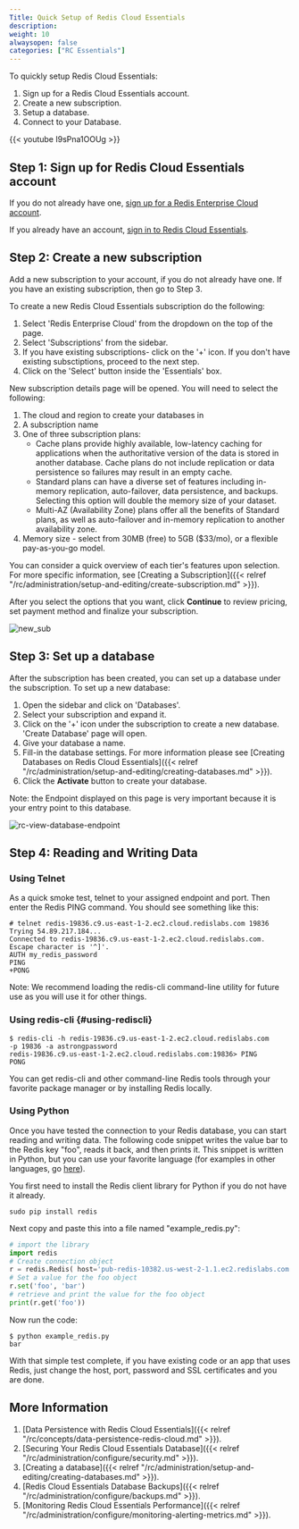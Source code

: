 ```yaml
---
Title: Quick Setup of Redis Cloud Essentials
description:
weight: 10
alwaysopen: false
categories: ["RC Essentials"]
---
```

To quickly setup Redis Cloud Essentials:

1. Sign up for a Redis Cloud Essentials account.
1. Create a new subscription.
1. Setup a database.
1. Connect to your Database.

{{< youtube I9sPna1OOUg >}}

## Step 1: Sign up for Redis Cloud Essentials account

If you do not already have one, [sign up for a Redis Enterprise Cloud
account](https://app.redislabs.com/#/sign-up/cloud?).

If you already have an account, [sign in to Redis Cloud Essentials](https://app.redislabs.com/#/login?).

## Step 2: Create a new subscription

Add a new subscription to your account, if you do not already have one.
If you have an existing subscription, then go to Step 3.

To create a new Redis Cloud Essentials subscription do the following:

1. Select 'Redis Enterprise Cloud' from the dropdown on the top of the page.
1. Select 'Subscriptions' from the sidebar.
1. If you have existing subscriptions- click on the '+' icon. If you don't have existing subsctiptions, proceed to the next step.
1. Click on the 'Select' button inside the 'Essentials' box.

New subscription details page will be opened. You will need to select the following:

1. The cloud and region to create your databases in
1. A subscription name
1. One of three subscription plans:
   - Cache plans provide highly available, low-latency caching for
        applications when the authoritative version of the data is
        stored in another database. Cache plans do not include
        replication or data persistence so failures may result in an
        empty cache.
   - Standard plans can have a diverse set of features including
        in-memory replication, auto-failover, data persistence, and
        backups. Selecting this option will double the memory size of
        your dataset.
   - Multi-AZ (Availability Zone) plans offer all the benefits of
        Standard plans, as well as auto-failover and in-memory
        replication to another availability zone.
1. Memory size - select from 30MB (free) to 5GB ($33/mo), or a
    flexible pay-as-you-go model.

You can consider a quick overview of each tier's features upon
selection. For more specific information, see [Creating a
Subscription]({{< relref "/rc/administration/setup-and-editing/create-subscription.md" >}}).

After you select the options that you want, click **Continue** to
review pricing, set payment method and finalize your subscription.

![new_sub](/images/rc/new_sub.png?width=600&height=466)

## Step 3: Set up a database

After the subscription has been created, you can set up a database under the subscription.
To set up a new database:

1. Open the sidebar and click on 'Databases'.
1. Select your subscription and expand it.
1. Click on the '+' icon under the subscription to create a new database. 'Create Database' page will open.
1. Give your database a name.
1. Fill-in the database settings. For more information please see [Creating Databases on Redis Cloud Essentials]({{< relref "/rc/administration/setup-and-editing/creating-databases.md" >}}).
1. Click the **Activate** button to create your database.

Note: the Endpoint displayed on this page is very important because it
is your entry point to this database.

![rc-view-database-endpoint](/images/rc/rc-view-database-endpoint.png?width=600&height=409)

## Step 4: Reading and Writing Data

### Using Telnet

As a quick smoke test, telnet to your assigned endpoint and port. Then
enter the Redis PING command. You should see something like this:

```src
# telnet redis-19836.c9.us-east-1-2.ec2.cloud.redislabs.com 19836
Trying 54.89.217.184...
Connected to redis-19836.c9.us-east-1-2.ec2.cloud.redislabs.com.
Escape character is '^]'.
AUTH my_redis_password
PING
+PONG
```

Note: We recommend loading the redis-cli command-line utility for future
use as you will use it for other things.

### Using redis-cli {#using-rediscli}

```src
$ redis-cli -h redis-19836.c9.us-east-1-2.ec2.cloud.redislabs.com
-p 19836 -a astrongpassword
redis-19836.c9.us-east-1-2.ec2.cloud.redislabs.com:19836> PING
PONG
```

You can get redis-cli and other command-line Redis tools through your
favorite package manager or by installing Redis locally.

### Using Python

Once you have tested the connection to your Redis database, you can
start reading and writing data. The following code snippet writes the
value bar to the Redis key "foo", reads it back, and then prints it.
This snippet is written in Python, but you can use your favorite
language (for examples in other languages, go
[here](https://redislabs.com/resources/how-to-redis-enterprise/)).

You first need to install the Redis client library for Python if you do
not have it already.

```src
sudo pip install redis
```

Next copy and paste this into a file named
"example_redis.py":

```python
# import the library
import redis
# Create connection object
r = redis.Redis( host='pub-redis-10382.us-west-2-1.1.ec2.redislabs.com', port=10382, password='astrongpassword')
# Set a value for the foo object
r.set('foo', 'bar')
# retrieve and print the value for the foo object
print(r.get('foo'))
```

Now run the code:

```src
$ python example_redis.py
bar
```

With that simple test complete, if you have existing code or an app that
uses Redis, just change the host, port, password and SSL certificates
and you are done.

## More Information

1. [Data Persistence with Redis Cloud Essentials]({{< relref "/rc/concepts/data-persistence-redis-cloud.md" >}}).
1. [Securing Your Redis Cloud Essentials
    Database]({{< relref "/rc/administration/configure/security.md" >}}).
1. [Creating a
    database]({{< relref "/rc/administration/setup-and-editing/creating-databases.md" >}}).
1. [Redis Cloud Essentials Database
    Backups]({{< relref "/rc/administration/configure/backups.md" >}}).
1. [Monitoring Redis Cloud Essentials
    Performance]({{< relref "/rc/administration/configure/monitoring-alerting-metrics.md" >}}).
